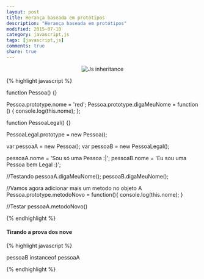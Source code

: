 ```yaml
---
layout: post
title: Herança baseada em protótipos
description: "Herança baseada em protótipos"
modified: 2015-07-18
category: javascript,js
tags: [javascript,js]
comments: true
share: true
---
```


<p style="text-align: center;">
  <img src="{{site.baseurl}}/img/posts/heranca.jpg" alt="Js inheritance">
</p>


{% highlight javascript %}

function Pessoa() {}

Pessoa.prototype.nome = 'red';
Pessoa.prototype.digaMeuNome = function () {
	console.log(this.nome);
};

function PessoaLegal() {}

PessoaLegal.prototype = new Pessoa();

var pessoaA = new Pessoa();
var pessoaB = new PessoaLegal();

pessoaA.nome = 'Sou só uma Pessoa :|';
pessoaB.nome = 'Eu sou uma Pessoa bem Legal :)';

//Testando
pessoaA.digaMeuNome(); 
pessoaB.digaMeuNome();


//Vamos agora adicionar mais um metodo no objeto A
Pessoa.prototype.metodoNovo = function(){
	console.log(this.nome);
}

//Testar
pessoaA.metodoNovo()

{% endhighlight %}


#### Tirando a prova dos nove

{% highlight javascript %}

pessoaB instanceof pessoaA

{% endhighlight %}